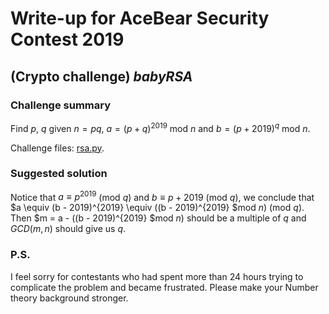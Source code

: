 
# Write-up for AceBear Security Contest 2019
## (Crypto challenge) _babyRSA_

### Challenge summary
Find $p$, $q$ given $n = pq$, $a = (p + q)^{2019}$ mod $n$ and $b = (p + 2019)^q$ mod $n$.

Challenge files: [rsa.py](resource/rsa.py).

### Suggested solution
Notice that $a \equiv p^{2019}$ (mod $q$) and $b \equiv p + 2019$ (mod $q$), we conclude that $a \equiv (b - 2019)^{2019} \equiv ((b - 2019)^{2019} $mod $n$) (mod $q$). Then $m = a - ((b - 2019)^{2019} $mod $n$) should be a multiple of $q$ and $GCD(m, n)$ should give us $q$.

### P.S.
I feel sorry for contestants who had spent more than 24 hours trying to complicate the problem and became frustrated. Please make your Number theory background stronger.
